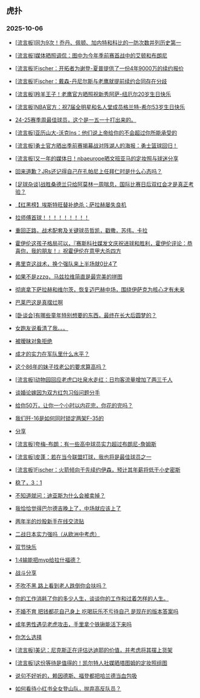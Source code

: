## 虎扑 
### 2025-10-06

+ [[流言板]同为9次！乔丹、佩顿、加内特和科比的一防次数并列历史第一](https://bbs.hupu.com/635057988.html)

+ [[流言板]媒体晒照调侃：图中为今年季前赛首战中的艾顿和布朗尼](https://bbs.hupu.com/635058298.html)

+ [[流言板]Fischer：开拓者为谢登-夏普提供了一份4年9000万的续约报价](https://bbs.hupu.com/635059532.html)

+ [[流言板]Fischer：戴森-丹尼尔斯与老鹰就提前续约合同存在分歧](https://bbs.hupu.com/635059694.html)

+ [[流言板]羚羊王子！老鹰官方晒照祝新秀阿萨-纽厄尔20岁生日快乐](https://bbs.hupu.com/635058246.html)

+ [[流言板]NBA官方：祝7届全明星和名人堂成员格兰特-希尔53岁生日快乐](https://bbs.hupu.com/635057918.html)

+ [24-25赛季周最佳球员，这个是一五一十打出来的。](https://bbs.hupu.com/635057947.html)

+ [[流言板]亚历山大-沃克Ins：他们说上帝给你的不会超过你所能承受的](https://bbs.hupu.com/635057795.html)

+ [[流言板]勇士官方晒出季前赛揭幕战对阵湖人的海报：勇士篮球回归！](https://bbs.hupu.com/635059759.html)

+ [[流言板]又一年的媒体日！nbaeurope晒文班亚马的定妆照与球迷分享](https://bbs.hupu.com/635057858.html)

+ [回来道歉？JRs还记得自己在孔帕尼上任拜仁时是什么心态吗？](https://bbs.hupu.com/635055755.html)

+ [[足球杂谈]战胜桑德兰只给阿莫林一周喘息，国际比赛日后双红会才是真正考验？](https://bbs.hupu.com/635056494.html)

+ [【红黑榜】埃斯特旺替补绝杀；萨拉赫屡失良机](https://bbs.hupu.com/635055453.html)

+ [拉师傅首球！！！！！！！！！](https://bbs.hupu.com/635059580.html)

+ [重回正路，战术配套及关键球员哲凯，戳撒，苏伟，卡拉](https://bbs.hupu.com/635054521.html)

+ [霍伊伦这孩子格局可以，『赛斯科社媒发文庆祝进球和胜利，霍伊伦评论：恭喜你，我的朋友！』祝霍伊伦在意甲大杀四方](https://bbs.hupu.com/635054267.html)

+ [弗里克这战术，换个强队来上半场就0比4了](https://bbs.hupu.com/635059316.html)

+ [如果不是zzzq，马兹拉维简直是最完美的拼图](https://bbs.hupu.com/635054453.html)

+ [彻底拿下萨拉赫和维尔茨，恢复迈巴赫中场，围绕伊萨克为核心才有未来](https://bbs.hupu.com/635054542.html)

+ [巴莱巴这是真摆烂啊](https://bbs.hupu.com/635058440.html)

+ [[卧谈会]有哪些童年特别想要的东西，最终在长大后圆梦的？](https://bbs.hupu.com/635057328.html)

+ [女跑友说看清了我。。。](https://bbs.hupu.com/635059164.html)

+ [被暧昧对象拒绝](https://bbs.hupu.com/635057586.html)

+ [成才的实力在军队里什么水平？](https://bbs.hupu.com/635057535.html)

+ [这个86年的妹子找老公的要求算高吗？](https://bbs.hupu.com/635056871.html)

+ [[流言板]动物园回应老虎口吐泉水走红：日均客流量增加了两三千人](https://bbs.hupu.com/635056698.html)

+ [谈婚论嫁因为双方红包习俗问题分手](https://bbs.hupu.com/635056634.html)

+ [给你50万，让你一个小时以内花完，你花的完吗？](https://bbs.hupu.com/635057227.html)

+ [我们歼-16是如何同时锁定两架F-35的](https://bbs.hupu.com/635057412.html)

+ [分享](https://bbs.hupu.com/635058481.html)

+ [[流言板]夸梅-布朗：有一些高中球员实力超过布朗尼-詹姆斯](https://bbs.hupu.com/635060537.html)

+ [[流言板]皮蓬：若在当今联盟打球，我也将是最佳球员之一](https://bbs.hupu.com/635060395.html)

+ [[流言板]Fischer：火箭倾向于先续约伊森，预计其年薪将低于小史密斯](https://bbs.hupu.com/635060183.html)

+ [稳了，3：1](https://bbs.hupu.com/635060327.html)

+ [不知道就问：迪亚斯为什么会被卖掉？](https://bbs.hupu.com/635057607.html)

+ [我恰恰觉得巴尔德吉晚上了，中场就应该上了](https://bbs.hupu.com/635060364.html)

+ [两年半的炒股新手在线交流贴](https://bbs.hupu.com/635058569.html)

+ [二战日本实力强吗（从欧洲中考虑）](https://bbs.hupu.com/635057277.html)

+ [双节快乐](https://bbs.hupu.com/635059511.html)

+ [1:4输能把mvp给拉什福德？](https://bbs.hupu.com/635060562.html)

+ [战斗分享](https://bbs.hupu.com/635059885.html)

+ [不吹不黑 路上看到老人跌倒你会扶吗？](https://bbs.hupu.com/635059378.html)

+ [你的工作消耗了你的多少人生，谈谈你的工作和过着怎样的人生。](https://bbs.hupu.com/635058585.html)

+ [不婚不育 把钱都花自己身上 吃喝玩乐不亏待自己  是现在的版本答案吗](https://bbs.hupu.com/635057900.html)

+ [成年男性遇见老虎攻击，手里拿个铁锹能活下来吗](https://bbs.hupu.com/635059756.html)

+ [你怎么选择](https://bbs.hupu.com/635059307.html)

+ [[流言板]美记：尼克斯正在评估达迪耶的价值，并考虑将其摆上货架](https://bbs.hupu.com/635059874.html)

+ [[流言板]这份等待是值得的！凯尔特人社媒晒塔图姆的定妆照组图](https://bbs.hupu.com/635059305.html)

+ [说句不好听的，赖因德斯、福登都把哈兰德当血包吸](https://bbs.hupu.com/635061200.html)

+ [如何看待小红书全女登山队，抛弃高反队员？](https://bbs.hupu.com/635061059.html)

